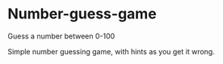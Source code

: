 # Number-guess-game
Guess a number between 0-100

Simple number guessing game, with hints as you get it wrong.
